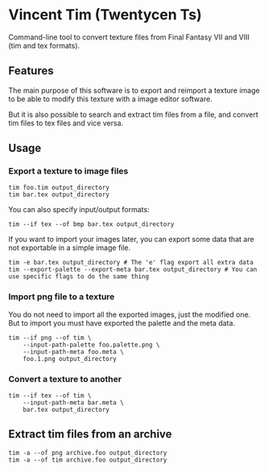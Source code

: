 Vincent Tim (Twentycen Ts)
==========================

Command-line tool to convert texture files from Final Fantasy VII and VIII (tim and tex formats).

Features
--------

The main purpose of this software is to export and reimport a texture image
to be able to modify this texture with a image editor software.

But it is also possible to search and extract tim files from a file, and
convert tim files to tex files and vice versa.

Usage
-----

### Export a texture to image files

    tim foo.tim output_directory
    tim bar.tex output_directory

You can also specify input/output formats:

    tim --if tex --of bmp bar.tex output_directory

If you want to import your images later, you can export some data that are
not exportable in a simple image file.

    tim -e bar.tex output_directory # The 'e' flag export all extra data
    tim --export-palette --export-meta bar.tex output_directory # You can use specific flags to do the same thing

### Import png file to a texture

You do not need to import all the exported images, just the modified one. But to
import you must have exported the palette and the meta data.

    tim --if png --of tim \
        --input-path-palette foo.palette.png \
        --input-path-meta foo.meta \
        foo.1.png output_directory

### Convert a texture to another

    tim --if tex --of tim \
        --input-path-meta bar.meta \
        bar.tex output_directory

## Extract tim files from an archive

    tim -a --of png archive.foo output_directory
    tim -a --of tim archive.foo output_directory
